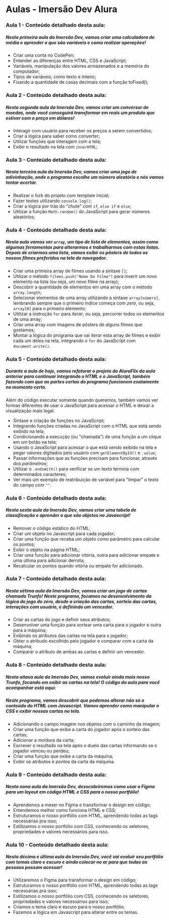 # Aulas - Imersão Dev Alura

### Aula 1 - Conteúdo detalhado desta aula:

##### Nesta primeira aula da **Imersão Dev**, vamos criar uma calculadora de média e aprender o que são variáveis e como realizar operações!

- Criar uma conta no CodePen;
- Entender as diferenças entre HTML, CSS e JavaScript;
- Variáveis, manipulação dos valores armazenados e a memória do computador;
- Tipos de variáveis, como texto e inteiro;
- Fixando a quantidade de casas decimais com a função toFixed();

### Aula 2 - Conteúdo detalhado desta aula:

##### Nesta segunda aula da **Imersão Dev**, vamos criar um conversor de moedas, onde você conseguirá transformar em reais um produto que estiver com o preço em dólares!

- Interagir com usuário para receber os preços a serem convertidos;
- Criar a lógica para saber como converter;
- Utilizar funções que interagem com a tela;
- Exibir o resultado na tela com `innerHTML`;

### Aula 3 - Conteúdo detalhado desta aula:

##### Nesta terceira aula da **Imersão Dev**, vamos criar uma jogo de adivinhação, onde o programa escolhe um número aleatório e nós vamos tentar acertar.

- Realizar o fork do projeto com template inicial;
- Fazer testes utilizando `console.log()`;
- Criar a lógica por trás do "chute" com `if`, `else if` e `else`;
- Utilizar a função `Math.random()` do JavaScript para gerar números aleatórios;

### Aula 4 - Conteúdo detalhado desta aula:

##### Nesta aula vamos ver `array`, um tipo de *lista de elementos*, assim como algumas ferramentas para alterarmos e trabalharmos com estas listas. Depois de criarmos uma lista, vamos exibir os pôsters de todos os nossos filmes preferidos na tela do navegador.

- Criar uma primeira array de filmes usando a sintaxe `[]`;
- Utilizar o método `filmes.push("Nome Do Filme")` para inserir um novo elemento na lista (ou seja, um novo filme na array);
- Descobrir a quantidade de elementos em uma array com o método `array.length`;
- Selecionar elementos de uma array utilizando a sintaxe `array[número]`, lembrando sempre que o primeiro índice começa com *zero*, ou seja, `array[0]` para o primeiro elemento;
- Utilizar a instrução `for` para *iterar*, ou seja, percorrer todos os elementos de uma array;
- Criar uma array com imagens de pôsters de alguns filmes que gostamos;
- Montar a lógica do programa que vai *iterar* esta array de filmes e exibir cada um deles na tela, integrando o `for` do JavaScript com `document.write()`.

### Aula 5 - Conteúdo detalhado desta aula:

##### Durante a aula de hoje, vamos *refatorar* o projeto do AluraFlix da aula anterior para continuar integrando o HTML e o JavaScript, também fazendo com que as partes certas do programa funcionem exatamente no momento certo.

Além do código executar somente quando queremos, também vamos ver formas diferentes de usar o JavaScript para acessar o HTML e deixar a visualização mais legal.

- Sintaxe e criação de funções no JavaScript;
- Integrando funções criadas no JavaScript com o HTML que está sendo exibido na tela;
- Condicionando a execução (ou "chamada") de uma função a um clique em um botão na tela;
- Usando o JavaScript para acessar o que está sendo exibido na tela e pegar valores digitados pelo usuário com `getElementById()` e `.value`;
- Passar informações que as funções precisam para funcionar, através dos *parâmetros*;
- Utilizar o `.endsWith()` para verificar se um texto termina com determinados caracteres;
- Ver mais um exemplo de reatribuição de variável para "limpar" o texto do campo com `""`.



### Aula 6 - Conteúdo detalhado desta aula:

##### Nesta sexta aula da **Imersão Dev**, vamos criar uma tabela de classificação e aprender o que são objetos no Javascript!

- Remover o código estático do HTML;
- Criar um objeto no Javascript para cada jogador;
- Criar uma função que receba um objeto como parâmetro para calcular os pontos;
- Exibir o objeto na página HTML;
- Criar uma função para adicionar vitória, outra para adicionar empate e uma última para adicionar derrota;
- Recalcular os pontos quando vitória ou empate for adicionado.

### Aula 7 - Conteúdo detalhado desta aula:

##### Nesta sétima aula da **Imersão Dev**, vamos criar um jogo de cartas chamado Trunfo! Neste programa, focamos no desenvolvimento da lógica do jogo do zero, desde a criação das cartas, sorteio das cartas, interações com usuário, e definindo um vencedor.

- Criar as cartas do jogo e definir seus atributos;
- Desenvolver uma função para sortear uma carta para o jogador e outra para a máquina;
- Exibindo os atributos das cartas na tela para o jogador;
- Obter o atribudo escolhido pelo jogador e comparar com a carta da máquina;
- Comparar o atributo de ambas as cartas e definir um vencedor.

### Aula 8 - Conteúdo detalhado desta aula:

##### Nesta oitava aula da **Imersão Dev**, vamos evoluir ainda mais nosso Trunfo, focando em exibir as cartas na tela! O código da aula para você acompanhar está aqui:

##### Neste programa, vamos descobrir que podemos alterar não só o conteúdo do HTML com Javascript. Vamos aprender como manipular o CSS e exibir nossas cartas no tela.

- Adicionando o campo imagem nos objetos com o caminho da imagem;
- Criar uma função que exibe a carta do jogador após o sorteio das cartas;
- Adicionar a moldura da carta;
- Escrever o resultado na tela após o duelo das cartas informando se o jogador venceu ou perdeu;
- Criar uma função que exibe a carta da máquina;
- Exibir os atributos e pontos da carta da máquina.

### Aula 9 - Conteúdo detalhado desta aula:

##### Nesta nona aula da **Imersão Dev**, desscobriremos como usar o Figma para um layout em código HTML e CSS para o nosso portfólio!

- Aprendemos a mexer no Figma e transformar o design em código;
- Entendemos melhor como funciona HTML e CSS;
- Estruturamos o nosso portfólio com HTML, aprendendo todas as tags necessárias pra isso;
- Estilizamos o nosso portfólio com CSS, conhecendo os seletores, propriedades e valores necessários para isso.

### Aula 10 - Conteúdo detalhado desta aula:

##### Nesta décima e última aula da Imersão Dev, você vai evoluir seu portfólio com temas claro e escuro e ainda colocar no ar para que todas as pessoas possam acessar!

- Utilizaremos o Figma para transformar o design em código;
- Estruturamos o nosso portfólio com HTML, aprendendo todas as tags necessárias pra isso;
- Estilizamos o nosso portfólio com CSS, conhecendo os seletores, propriedades e valores necessários para isso;
- Criamos o tema claro e escuro para o nosso portfólio;
- Fazemos a lógica em Javascript para alterar entre os temas.
